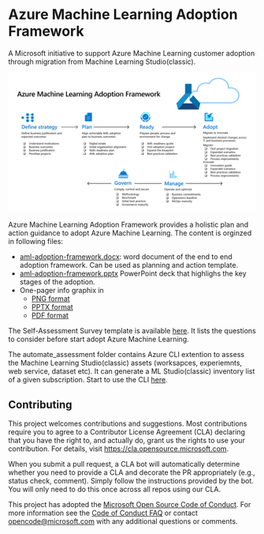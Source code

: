 # Azure Machine Learning Adoption Framework

A Microsoft initiative to support Azure Machine Learning customer adoption through migration from Machine Learning Studio(classic).

![Azure Machine Learning Adoption Framework](./aml-adoption-framework/aml-adoption-framework-one-pager.png)

Azure Machine Learning Adoption Framework provides a holistic plan and action guidance to adopt Azure Machine Learning. The content is orginzed in following files:
- [aml-adoption-framework.docx](./aml-adoption-framework/aml-adoption-framework.docx): word document of the end to end adoption framework. Can be used as planning and action template.
- [aml-adoption-framework.pptx](./aml-adoption-framework/aml-adoption-framework.pptx) PowerPoint deck that highlighs the key stages of the adoption.
- One-pager info graphix in
    - [PNG format](./aml-adoption-framework/aml-adoption-framework-one-pager.png)
    - [PPTX format](./aml-adoption-framework/aml-adoption-framework-one-pager.pptx)
    - [PDF format](./aml-adoption-framework/aml-adoption-framework-one-pager.pdf)



The Self-Assessment Survey template is available [here](./self-assessment-survey.xlsx). It lists the questions to consider before start adopt Azure Machine Learning. 

The automate_assessment folder contains Azure CLI extention to assess the Machine Learning Studio(classic) assets (worksapces, experiemnts, web service, dataset etc). It can generate a ML Studio(classic) inventory list of a given subscription. Start to use the CLI [here]().








## Contributing

This project welcomes contributions and suggestions.  Most contributions require you to agree to a
Contributor License Agreement (CLA) declaring that you have the right to, and actually do, grant us
the rights to use your contribution. For details, visit https://cla.opensource.microsoft.com.

When you submit a pull request, a CLA bot will automatically determine whether you need to provide
a CLA and decorate the PR appropriately (e.g., status check, comment). Simply follow the instructions
provided by the bot. You will only need to do this once across all repos using our CLA.

This project has adopted the [Microsoft Open Source Code of Conduct](https://opensource.microsoft.com/codeofconduct/).
For more information see the [Code of Conduct FAQ](https://opensource.microsoft.com/codeofconduct/faq/) or
contact [opencode@microsoft.com](mailto:opencode@microsoft.com) with any additional questions or comments.

